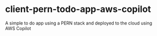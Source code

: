 # client-pern-todo-app-aws-copilot
A simple to do app using a PERN stack and deployed to the cloud using AWS Copilot
